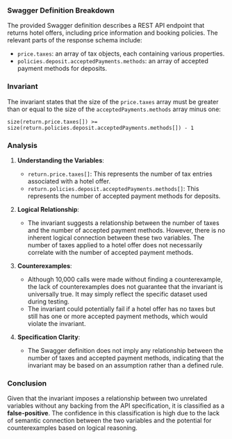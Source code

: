 ### Swagger Definition Breakdown
The provided Swagger definition describes a REST API endpoint that returns hotel offers, including price information and booking policies. The relevant parts of the response schema include:
- `price.taxes`: an array of tax objects, each containing various properties.
- `policies.deposit.acceptedPayments.methods`: an array of accepted payment methods for deposits.

### Invariant
The invariant states that the size of the `price.taxes` array must be greater than or equal to the size of the `acceptedPayments.methods` array minus one:

`size(return.price.taxes[]) >= size(return.policies.deposit.acceptedPayments.methods[]) - 1`

### Analysis
1. **Understanding the Variables**:
   - `return.price.taxes[]`: This represents the number of tax entries associated with a hotel offer.
   - `return.policies.deposit.acceptedPayments.methods[]`: This represents the number of accepted payment methods for deposits.

2. **Logical Relationship**:
   - The invariant suggests a relationship between the number of taxes and the number of accepted payment methods. However, there is no inherent logical connection between these two variables. The number of taxes applied to a hotel offer does not necessarily correlate with the number of accepted payment methods.

3. **Counterexamples**:
   - Although 10,000 calls were made without finding a counterexample, the lack of counterexamples does not guarantee that the invariant is universally true. It may simply reflect the specific dataset used during testing.
   - The invariant could potentially fail if a hotel offer has no taxes but still has one or more accepted payment methods, which would violate the invariant.

4. **Specification Clarity**:
   - The Swagger definition does not imply any relationship between the number of taxes and accepted payment methods, indicating that the invariant may be based on an assumption rather than a defined rule.

### Conclusion
Given that the invariant imposes a relationship between two unrelated variables without any backing from the API specification, it is classified as a **false-positive**. The confidence in this classification is high due to the lack of semantic connection between the two variables and the potential for counterexamples based on logical reasoning.
